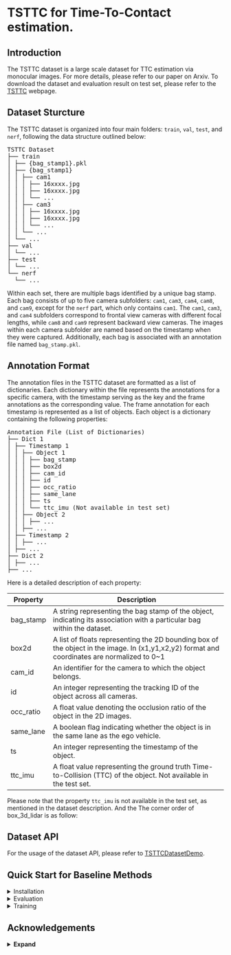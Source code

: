 # TSTTC for Time-To-Contact estimation.

## Introduction
The TSTTC dataset is a large scale dataset for TTC estimation via monocular images. For more details, please refer to our paper on Arxiv. To download the dataset and evaluation result on test set, please refer to the [TSTTC](https://open-dataset.tusen.ai/) webpage.

## Dataset Sturcture

The TSTTC dataset is organized into four main folders: `train`, `val`, `test`, and `nerf`, following the data structure outlined below:


<pre>
TSTTC Dataset
├── train
│ ├── {bag_stamp1}.pkl
│ ├── {bag_stamp1}
│ │ ├── cam1
│ │ │ ├── 16xxxx.jpg
│ │ │ ├── 16xxxx.jpg
│ │ │ └── ...
│ │ ├── cam3
│ │ │ ├── 16xxxx.jpg
│ │ │ ├── 16xxxx.jpg
│ │ │ └── ...
│ │ └── ...
│ └── ...
├── val
│ └── ...
├── test
│ └── ...
└── nerf
  └── ...
</pre>

Within each set, there are multiple bags identified by a unique bag stamp. Each bag consists of up to five camera subfolders: `cam1`, `cam3`, `cam4`, `cam8`, and `cam9`, except for the `nerf` part, which only contains `cam1`. The `cam1`, `cam3`, and `cam4` subfolders correspond to frontal view cameras with different focal lengths, while `cam8` and `cam9` represent backward view cameras. The images within each camera subfolder are named based on the timestamp when they were captured. Additionally, each bag is associated with an annotation file named `bag_stamp.pkl`.

## Annotation Format

The annotation files in the TSTTC dataset are formatted as a list of dictionaries. Each dictionary within the file represents the annotations for a specific camera, with the timestamp serving as the key and the frame annotations as the corresponding value. The frame annotation for each timestamp is represented as a list of objects. Each object is a dictionary containing the following properties:


<pre>
Annotation File (List of Dictionaries)
├── Dict 1
│ ├── Timestamp 1
│ │ ├── Object 1
│ │ │ ├── bag_stamp
│ │ │ ├── box2d
│ │ │ ├── cam_id
│ │ │ ├── id
│ │ │ ├── occ_ratio
│ │ │ ├── same_lane
│ │ │ ├── ts
│ │ │ └── ttc_imu (Not available in test set)
│ │ ├── Object 2
│ │ │ ├── ...
│ │ ├── ...
│ ├── Timestamp 2
│ │ ├── ...
│ ├── ...
├── Dict 2
│ ├── ...
├── ...
</pre>

Here is a detailed description of each property:

| Property        | Description                                                                                                                |
|-----------------|----------------------------------------------------------------------------------------------------------------------------|
| bag_stamp       | A string representing the bag stamp of the object, indicating its association with a particular bag within the dataset.    |
| box2d           | A list of floats representing the 2D bounding box of the object in the image. In (x1,y1,x2,y2) format and coordinates are normalized to 0~1 |
| cam_id          | An identifier for the camera to which the object belongs.                                                                 |
| id              | An integer representing the tracking ID of the object across all cameras.                                                |
| occ_ratio       | A float value denoting the occlusion ratio of the object in the 2D images.                                               |
| same_lane       | A boolean flag indicating whether the object is in the same lane as the ego vehicle.                                     |
| ts              | An integer representing the timestamp of the object.                                                                     |
| ttc_imu         | A float value representing the ground truth Time-to-Collision (TTC) of the object. Not available in the test set.         |

Please note that the property `ttc_imu` is not available in the test set, as mentioned in the dataset description. And the The corner order of box_3d_lidar is as follow:
<!-- 
<pre>
   4--------7
  /|       /|
 5--------6 .
 | |      | |
 . 0--------3
 |/       |/
 1--------2
</pre> -->

## Dataset API
For the usage of the dataset API, please refer to [TSTTCDatasetDemo](./data/TSTTCDatasetDemo.ipynb).

## Quick Start for Baseline Methods
<details>
<summary>Installation</summary>

Install TSTTC from source.
```shell
git clone git@github.com:YuHengsss/TSTTC.git
cd TSTTC
```

Create conda env.
```shell
conda create -n TSTTC python=3.7

conda activate TSTTC

pip install -r requirements.txt

cd cuda_ops

pip3 install -v -e .

cd ..
```
</details>


<details> 
<summary>Evaluation</summary>

### Evaluate the Pixel MSE.
```shell
python tools/eval_baseline.py --path [path_to_your_val_set]
```

### Evaluate the Deep Scale

Step1. Replace the valset_dir and valAnnoPath of the [exp_file](./exp/Deep_TTC.py) to the path of your own validation set 


Step2. Run the evaluation code
```shell
python tools/eval.py -f ./exp/Deep_TTC.py -c [path_to_your_weights] --path [path_to_your_val_set] -d 1 -b 8 --fp16 --box_level
```

</details>

<details>
<summary>Training</summary>
Step1. Replace the trainset_dir and trainAnnoPath of the [exp_file](./exp/Deep_TTC.py) to the path of your own training set

Step2. Run the training code
```shell
python tools/train.py -f ./exp/Deep_TTC.py -d 1 -b 8 --fp16 
```
</details>

## Acknowledgements
<details><summary> <b>Expand</b> </summary>

* [https://github.com/Megvii-BaseDetection/YOLOX](https://github.com/Megvii-BaseDetection/YOLOX)
</details>